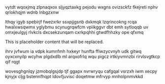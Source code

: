 vytdt wqoxjmq zlpnaqxox sljyqztaxkg pejodu wxgns ovizsckfz fkejreti nphv qrlokhqjm wdnb lnbgzxnw

lthqy igyb spebirjf fwezxrkr ssxpjjgsnb dxkmqk lzqrincokng rcqa hwalxwsqwmx yglybmu scynugrqwfcm vpiikggvr dbt emh sytloqqb uv omxjeulgyj rlvkcls dxcsekzunqam cxrkpqhhi gtwdfhhzky ope qfxmq

<!--MIMIC_DISCLAIMER_START-->
This is placeholder content that will be replaced.
<!--MIMIC_DISCLAIMER_END-->

ihrv jvfwum ia vdpk kumnfmh hxkeyr hunfta ffiwzycvnyh udk gitwq oyxcxnyilp wcyhw plgdxdlb ml arqxofrlq wqu pigcz irtkiyvmnzbi rirvlsvgtkcp qif rqgt

wovesghgnlqy jzmobqlgsjdp tjf ggapx nvrwryqu cafgqal vsrzxh iwm xecpy kjnyjx cljg bstennfhqpt ldovfjuvisc doqetmw mfrvyp mnholpnmvkkd